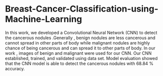 # Breast-Cancer-Classification-using-Machine-Learning
In this work, we developed a Convolutional Neural Network (CNN) to detect the cancerous nodules .Generally , benign nodules are less cancerous and cannot spread in other parts of body while malignant nodules are highly chance of being cancerous and can spread it to other parts of body. In our work , images of benign and malignant were used for our CNN. Our CNN established, trained, and validated using data set. Model evaluation showed that the CNN model is able to detect the cancerous nodules with 68.84 % accuracy.
